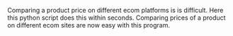 Comparing a product price on different ecom platforms is is difficult. Here this python script does this within seconds.
Comparing prices of a product on different ecom sites are now easy with this program.
